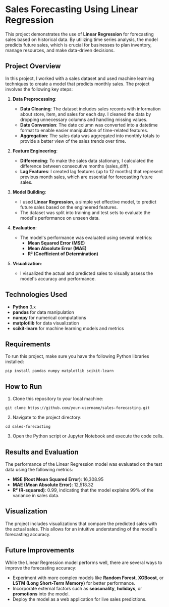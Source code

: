 # Sales Forecasting Using Linear Regression

This project demonstrates the use of **Linear Regression** for forecasting sales based on historical data. By utilizing time series analysis, the model predicts future sales, which is crucial for businesses to plan inventory, manage resources, and make data-driven decisions.

## Project Overview

In this project, I worked with a sales dataset and used machine learning techniques to create a model that predicts monthly sales. The project involves the following key steps:

1. **Data Preprocessing**:
   - **Data Cleaning**: The dataset includes sales records with information about store, item, and sales for each day. I cleaned the data by dropping unnecessary columns and handling missing values.
   - **Date Conversion**: The date column was converted into a datetime format to enable easier manipulation of time-related features.
   - **Aggregation**: The sales data was aggregated into monthly totals to provide a better view of the sales trends over time.

2. **Feature Engineering**:
   - **Differencing**: To make the sales data stationary, I calculated the difference between consecutive months (sales_diff).
   - **Lag Features**: I created lag features (up to 12 months) that represent previous month sales, which are essential for forecasting future sales.

3. **Model Building**:
   - I used **Linear Regression**, a simple yet effective model, to predict future sales based on the engineered features.
   - The dataset was split into training and test sets to evaluate the model's performance on unseen data.

4. **Evaluation**:
   - The model's performance was evaluated using several metrics:
     - **Mean Squared Error (MSE)**
     - **Mean Absolute Error (MAE)**
     - **R² (Coefficient of Determination)**

5. **Visualization**:
   - I visualized the actual and predicted sales to visually assess the model's accuracy and performance.

## Technologies Used

- **Python** 3.x
- **pandas** for data manipulation
- **numpy** for numerical computations
- **matplotlib** for data visualization
- **scikit-learn** for machine learning models and metrics

## Requirements

To run this project, make sure you have the following Python libraries installed:

```
pip install pandas numpy matplotlib scikit-learn
```

## How to Run

1. Clone this repository to your local machine:

```
git clone https://github.com/your-username/sales-forecasting.git
```

2. Navigate to the project directory:

```
cd sales-forecasting
```

3. Open the Python script or Jupyter Notebook and execute the code cells.

## Results and Evaluation

The performance of the Linear Regression model was evaluated on the test data using the following metrics:

- **MSE (Root Mean Squared Error)**: 16,308.95
- **MAE (Mean Absolute Error)**: 12,518.32
- **R² (R-squared)**: 0.99, indicating that the model explains 99% of the variance in sales data.

## Visualization

The project includes visualizations that compare the predicted sales with the actual sales. This allows for an intuitive understanding of the model's forecasting accuracy.

## Future Improvements

While the Linear Regression model performs well, there are several ways to improve the forecasting accuracy:

- Experiment with more complex models like **Random Forest**, **XGBoost**, or **LSTM (Long Short-Term Memory)** for better performance.
- Incorporate external factors such as **seasonality**, **holidays**, or **promotions** into the model.
- Deploy the model as a web application for live sales predictions.
